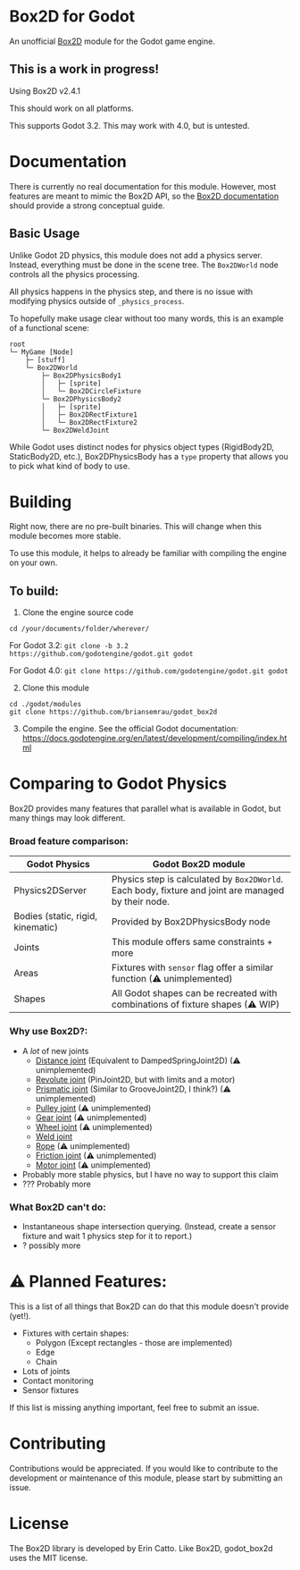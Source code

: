 # Box2D for Godot

An unofficial [Box2D](https://github.com/erincatto/box2d) module for the Godot game engine.

## **This is a work in progress!**

Using Box2D v2.4.1

This should work on all platforms.

This supports Godot 3.2.
This may work with 4.0, but is untested.


# Documentation

There is currently no real documentation for this module. However, most features are meant to mimic the Box2D API, so the [Box2D documentation](https://box2d.org/documentation/) should provide a strong conceptual guide.

## Basic Usage

Unlike Godot 2D physics, this module does not add a physics server. Instead, everything must be done in the scene tree. The `Box2DWorld` node controls all the physics processing.

All physics happens in the physics step, and there is no issue with modifying physics outside of `_physics_process`.

To hopefully make usage clear without too many words, this is an example of a functional scene:

```
root
└─ MyGame [Node]
    ├─ [stuff]
    └─ Box2DWorld
        ├─ Box2DPhysicsBody1
        │   ├─ [sprite]
        │   └─ Box2DCircleFixture
        └─ Box2DPhysicsBody2
        │   ├─ [sprite]
        │   ├─ Box2DRectFixture1
        │   └─ Box2DRectFixture2
        └─ Box2DWeldJoint
```

While Godot uses distinct nodes for physics object types (RigidBody2D, StaticBody2D, etc.), Box2DPhysicsBody has a `type` property that allows you to pick what kind of body to use.

# Building

Right now, there are no pre-built binaries. This will change when this module becomes more stable.

To use this module, it helps to already be familiar with compiling the engine on your own.

## To build:

1. Clone the engine source code

```
cd /your/documents/folder/wherever/
```
For Godot 3.2: `git clone -b 3.2 https://github.com/godotengine/godot.git godot`

For Godot 4.0: `git clone https://github.com/godotengine/godot.git godot`

2. Clone this module
```
cd ./godot/modules
git clone https://github.com/briansemrau/godot_box2d
```

3. Compile the engine.
See the official Godot documentation:
https://docs.godotengine.org/en/latest/development/compiling/index.html

# Comparing to Godot Physics

Box2D provides many features that parallel what is available in Godot, but many things may look different.

### Broad feature comparison:

| Godot Physics                     | Godot Box2D module                                                                                  |
|-----------------------------------|-----------------------------------------------------------------------------------------------------|
| Physics2DServer                   | Physics step is calculated by `Box2DWorld`. Each body, fixture and joint are managed by their node. |
| Bodies (static, rigid, kinematic) | Provided by Box2DPhysicsBody node                                                                               |
| Joints                            | This module offers same constraints + more                                                                           |
| Areas                             | Fixtures with `sensor` flag offer a similar function (⚠ unimplemented)                                |
| Shapes                            | All Godot shapes can be recreated with combinations of fixture shapes (⚠ WIP)                              |

### Why use Box2D?:

-  A _lot_ of new joints
    - [Distance joint](https://box2d.org/documentation/md__d_1__git_hub_box2d_docs_dynamics.html#autotoc_md85) (Equivalent to DampedSpringJoint2D) (⚠ unimplemented)
    - [Revolute joint](https://box2d.org/documentation/md__d_1__git_hub_box2d_docs_dynamics.html#autotoc_md86) (PinJoint2D, but with limits and a motor)
    - [Prismatic joint](https://box2d.org/documentation/md__d_1__git_hub_box2d_docs_dynamics.html#autotoc_md87) (Similar to GrooveJoint2D, I think?) (⚠ unimplemented)
    - [Pulley joint](https://box2d.org/documentation/md__d_1__git_hub_box2d_docs_dynamics.html#autotoc_md88) (⚠ unimplemented)
    - [Gear joint](https://box2d.org/documentation/md__d_1__git_hub_box2d_docs_dynamics.html#autotoc_md89) (⚠ unimplemented)
    - [Wheel joint](https://box2d.org/documentation/md__d_1__git_hub_box2d_docs_dynamics.html#autotoc_md91) (⚠ unimplemented)
    - [Weld joint](https://box2d.org/documentation/md__d_1__git_hub_box2d_docs_dynamics.html#autotoc_md92)
    - [Rope](https://box2d.org/documentation/md__d_1__git_hub_box2d_docs_dynamics.html#autotoc_md93) (⚠ unimplemented)
    - [Friction joint](https://box2d.org/documentation/md__d_1__git_hub_box2d_docs_dynamics.html#autotoc_md94) (⚠ unimplemented)
    - [Motor joint](https://box2d.org/documentation/md__d_1__git_hub_box2d_docs_dynamics.html#autotoc_md95) (⚠ unimplemented)
- Probably more stable physics, but I have no way to support this claim
- ??? Probably more

### What Box2D can't do:

- Instantaneous shape intersection querying. (Instead, create a sensor fixture and wait 1 physics step for it to report.)
- ? possibly more

# ⚠ Planned Features:

This is a list of all things that Box2D can do that this module doesn't provide (yet!).

- Fixtures with certain shapes:
    - Polygon (Except rectangles - those are implemented)
    - Edge
    - Chain
- Lots of joints
- Contact monitoring
- Sensor fixtures

If this list is missing anything important, feel free to submit an issue.

# Contributing

Contributions would be appreciated.
If you would like to contribute to the development or maintenance of this module, please start by submitting an issue.

# License

The Box2D library is developed by Erin Catto. Like Box2D, godot_box2d uses the MIT license.
